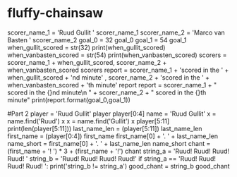# fluffy-chainsaw
scorer_name_1 = 'Ruud Gullit '
scorer_name_1
scorer_name_2 = 'Marco van Basten '
scorer_name_2
goal_0 = 32
goal_0
goal_1 = 54
goal_1
when_gullit_scored = str(32)
print(when_gullit_scored)
when_vanbasten_scored = str(54)
print(when_vanbasten_scored)
scorers = scorer_name_1 + when_gullit_scored, scorer_name_2 + when_vanbasten_scored
scorers
report = scorer_name_1 + 'scored in the ' + when_gullit_scored + 'nd minute' , scorer_name_2 + 'scored in the ' + when_vanbasten_scored + 'th minute' 
report
report = scorer_name_1 + " scored in the {}nd minute\n " + scorer_name_2 + " scored in the {}th minute"
print(report.format(goal_0,goal_1))

#Part 2
player = 'Ruud Gullit'
player
player[0:4]
name = 'Ruud Gullit'
x = name.find('Ruud')
x
x = name.find('Gullit')
x 
player[5:11]
print(len(player[5:11]))
last_name_len = (player[5:11])
last_name_len
first_name = (player[0:4])
first_name
first_name[0] + '. ' + last_name_len
name_short = first_name[0] + '. ' + last_name_len
name_short
chant = (first_name + '! ') * 3 + (first_name + '!')
chant
string_a = 'Ruud! Ruud! Ruud! Ruud! '
string_b = 'Ruud! Ruud! Ruud! Ruud!'
if string_a == 'Ruud! Ruud! Ruud! Ruud! ':
    print('string_b != string_a')
good_chant = string_b
good_chant

